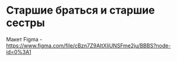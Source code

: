 # Старшие браться и старшие сестры

Макет Figma -  https://www.figma.com/file/cBzn7Z9AItXliUNSFme2ju/BBBS?node-id=0%3A1
